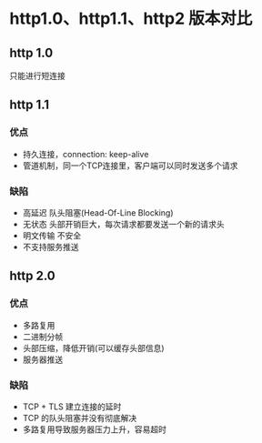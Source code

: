 # http1.0、http1.1、http2 版本对比

## http 1.0

只能进行短连接

## http 1.1

### 优点

- 持久连接，connection: keep-alive
- 管道机制，同一个TCP连接里，客户端可以同时发送多个请求

### 缺陷

- 高延迟
    队头阻塞(Head-Of-Line Blocking)
- 无状态
    头部开销巨大，每次请求都要发送一个新的请求头
- 明文传输
    不安全
- 不支持服务推送

## http 2.0

### 优点

- 多路复用
- 二进制分帧
- 头部压缩，降低开销(可以缓存头部信息)
- 服务器推送

### 缺陷

- TCP + TLS 建立连接的延时
- TCP 的队头阻塞并没有彻底解决
- 多路复用导致服务器压力上升，容易超时
